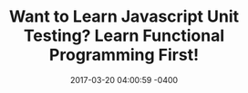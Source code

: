---
layout: post
comments: true
title:  "Want to Learn Javascript Unit Testing? Learn Functional Programming First!"
date:   2017-03-20 04:00:59 -0400
categories: coding-best-practices
category-name: Coding Tips
permalink: /learn-javascript-unit-testing/
excerpt: Learn JavaScript unit testing by creating smaller functions with functional programming & testing them with QUnit. Lots of learning resources links.
og-image: learn-javascript-unit-testing.jpg
thumb-image: learn-javascript-unit-testing-thumb.jpg
---
